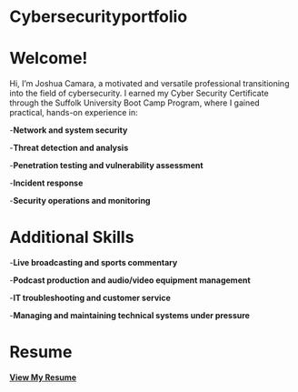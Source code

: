 # Cybersecurityportfolio

# Welcome!
Hi, I’m Joshua Camara, a motivated and versatile professional transitioning into the field of cybersecurity. I earned my Cyber Security Certificate through the Suffolk University Boot Camp Program, where I gained practical, hands-on experience in:

 -**Network and system security**

 -**Threat detection and analysis**

  -**Penetration testing and vulnerability assessment**

  -**Incident response**

  -**Security operations and monitoring**

  # Additional Skills

  -**Live broadcasting and sports commentary**

  -**Podcast production and audio/video equipment management**

  -**IT troubleshooting and customer service**

  -**Managing and maintaining technical systems under pressure**

# Resume

[**View My Resume**](Resume1.pdf)



